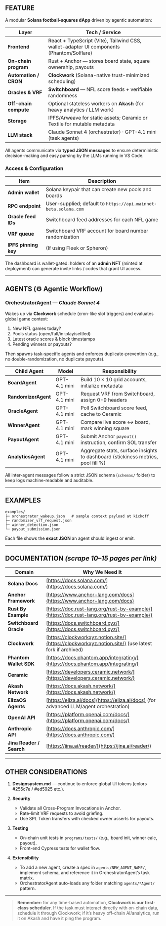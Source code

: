 ## FEATURE

A modular **Solana football-squares dApp** driven by agentic automation:

| Layer                 | Tech / Service                                                                           |
| --------------------- | ---------------------------------------------------------------------------------------- |
| **Frontend**          | React + TypeScript (Vite), Tailwind CSS, wallet-adapter UI components (Phantom/Solflare) |
| **On-chain program**  | Rust + Anchor — stores board state, square ownership, payouts                            |
| **Automation / CRON** | **Clockwork** (Solana-native trust-minimized scheduling)                                 |
| **Oracles & VRF**     | **Switchboard** — NFL score feeds + verifiable randomness                                |
| **Off-chain compute** | Optional stateless workers on **Akash** (for heavy analytics / LLM work)                 |
| **Storage**           | IPFS/Arweave for static assets; Ceramic or Textile for mutable metadata                  |
| **LLM stack**         | Claude Sonnet 4 (orchestrator) · GPT-4.1 mini (task agents)                              |

All agents communicate via **typed JSON messages** to ensure deterministic decision-making and easy parsing by the LLMs running in VS Code.

### Access & Configuration

| Item                 | Description                                                     |
| -------------------- | --------------------------------------------------------------- |
| **Admin wallet**     | Solana keypair that can create new pools and boards             |
| **RPC endpoint**     | User-supplied; default to `https://api.mainnet-beta.solana.com` |
| **Oracle feed IDs**  | Switchboard feed addresses for each NFL game                    |
| **VRF queue**        | Switchboard VRF account for board number randomization          |
| **IPFS pinning key** | (If using Fleek or Spheron)                                     |

The dashboard is wallet-gated: holders of an **admin NFT** (minted at deployment) can generate invite links / codes that grant UI access.

---

## AGENTS (⚙️ Agentic Workflow)

### OrchestratorAgent — *Claude Sonnet 4*

Wakes up via **Clockwork** schedule (cron-like slot triggers) and evaluates global game context:

1. New NFL games today?
2. Pools status (open/full/in-play/settled)
3. Latest oracle scores & block timestamps
4. Pending winners or payouts?

Then spawns task-specific agents and enforces duplicate-prevention (e.g., no double-randomization, no duplicate payouts).

| Child Agent         | Model        | Responsibility                                                                   |
| ------------------- | ------------ | -------------------------------------------------------------------------------- |
| **BoardAgent**      | GPT-4.1 mini | Build 10 × 10 grid accounts, initialize metadata                                 |
| **RandomizerAgent** | GPT-4.1 mini | Request VRF from Switchboard, assign 0-9 headers                                 |
| **OracleAgent**     | GPT-4.1 mini | Poll Switchboard score feed, cache to Ceramic                                    |
| **WinnerAgent**     | GPT-4.1 mini | Compare live score ↔ board, mark winning square                                  |
| **PayoutAgent**     | GPT-4.1 mini | Submit Anchor `payout()` instruction, confirm SOL transfer                       |
| **AnalyticsAgent**  | GPT-4.1 mini | Aggregate stats, surface insights to dashboard (stickiness metrics, pool fill %) |

All inter-agent messages follow a strict JSON schema (`schemas/` folder) to keep logs machine-readable and auditable.

---

## EXAMPLES

```
examples/
├─ orchestrator_wakeup.json   # sample context payload at kickoff
├─ randomizer_vrf_request.json
├─ winner_detection.json
└─ payout_submission.json
```

Each file shows the **exact JSON** an agent should ingest or emit.

---

## DOCUMENTATION *(scrape 10–15 pages per link)*

| Domain                   | Why We Need It                                                                                       |
| ------------------------ | ---------------------------------------------------------------------------------------------------- |
| **Solana Docs**          | [https://docs.solana.com/](https://docs.solana.com/)                                                 |
| **Anchor Framework**     | [https://www.anchor-lang.com/docs](https://www.anchor-lang.com/docs)                                 |
| **Rust By Example**      | [https://doc.rust-lang.org/rust-by-example/](https://doc.rust-lang.org/rust-by-example/)             |
| **Switchboard Oracle**   | [https://docs.switchboard.xyz/](https://docs.switchboard.xyz/)                                       |
| **Clockwork**            | [https://clockworkxyz.notion.site/](https://clockworkxyz.notion.site/) (use latest fork if archived) |
| **Phantom Wallet SDK**   | [https://docs.phantom.app/integrating/](https://docs.phantom.app/integrating/)                       |
| **Ceramic**              | [https://developers.ceramic.network/](https://developers.ceramic.network/)                           |
| **Akash Network**        | [https://docs.akash.network/](https://docs.akash.network/)                                           |
| **ElizaOS Agents**       | [https://eliza.ai/docs](https://eliza.ai/docs) (for advanced LLM/agent orchestration)                |
| **OpenAI API**           | [https://platform.openai.com/docs/](https://platform.openai.com/docs/)                               |
| **Anthropic API**        | [https://docs.anthropic.com/](https://docs.anthropic.com/)                                           |
| **Jina Reader / Search** | [https://jina.ai/reader/](https://jina.ai/reader/)                                                   |


---

## OTHER CONSIDERATIONS

1. **Designsystem.md** — continue to enforce global UI tokens (colors #255c7e / #ed5925 etc.).
2. **Security**

   * Validate all Cross-Program Invocations in Anchor.
   * Rate-limit VRF requests to avoid griefing.
   * Use SPL Token transfers with checked owner asserts for payouts.
3. **Testing**

   * On-chain unit tests in `programs/tests/` (e.g., board init, winner calc, payout).
   * Front-end Cypress tests for wallet flow.
4. **Extensibility**

   * To add a new agent, create a spec in `agents/NEW_AGENT_NAME/`, implement schema, and reference it in OrchestratorAgent’s task matrix.
   * OrchestratorAgent auto-loads any folder matching `agents/*Agent/` pattern.

---

> **Remember:** for any time-based automation, **Clockwork is our first-class scheduler**. If the task must interact directly with on-chain data, schedule it through Clockwork; if it’s heavy off-chain AI/analytics, run it on Akash and have it ping the program.